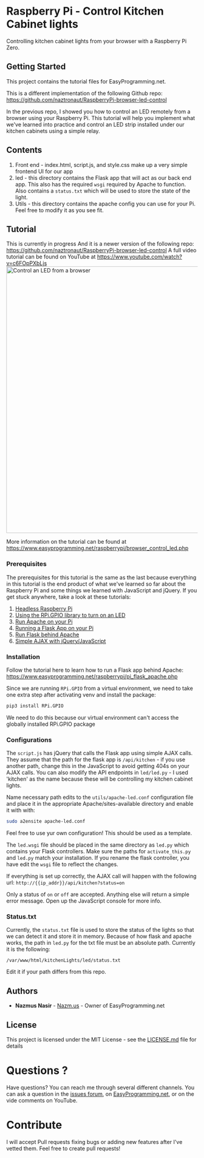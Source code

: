 # Raspberry Pi - Control Kitchen Cabinet lights

Controlling kitchen cabinet lights from your browser with a Raspberry Pi Zero.

## Getting Started

This project contains the tutorial files for EasyProgramming.net. 

This is a different implementation of the following Github repo: https://github.com/naztronaut/RaspberryPi-browser-led-control

In the previous repo, I showed you how to control an LED remotely from a browser using your Raspberry Pi. This tutorial will help you
implement what we've learned into practice and control an LED strip installed under our kitchen cabinets using a simple
relay. 

## Contents

1. Front end - index.html, script.js, and style.css make up a very simple frontend UI for our app
2. led - this directory contains the Flask app that will act as our back end app. This also has the required `wsgi`
required by Apache to function.  Also contains a `status.txt` which will be used to store the state of the light. 
3. Utils - this directory contains the apache config you can use for your Pi. Feel free to modify it as you see fit. 

## Tutorial
This is currently in progress And it is a newer version of the following repo: https://github.com/naztronaut/RaspberryPi-browser-led-control
A full video tutorial can be found on YouTube at https://www.youtube.com/watch?v=c6FOpPXbLjs
<a href="https://www.youtube.com/watch?v=c6FOpPXbLjs" target="_blank"><img src="https://www.easyprogramming.net/img/ledBrowserControl.png" width="700px" alt="Control an LED from a browser"></a>

More information on the tutorial can be found at https://www.easyprogramming.net/raspberrypi/browser_control_led.php

### Prerequisites
The prerequisites for this tutorial is the same as the last because everything in this tutorial is the end product of what we've learned so far about 
the Raspberry Pi and some things we learned with JavaScript and jQuery. If you get stuck anywhere, take a look at these tutorials:

1. [Headless Raspberry Pi](https://www.easyprogramming.net/raspberrypi/headless_raspbery_pi.php)
2. [Using the RPi.GPIO library to turn on an LED](https://www.easyprogramming.net/raspberrypi/gpiozero_rpigpio_led.php)
3. [Run Apache on your Pi](https://www.easyprogramming.net/raspberrypi/pi_apache_web_server.php)
4. [Running a Flask App on your Pi](https://www.easyprogramming.net/raspberrypi/pi_flask_app_server.php)
5. [Run Flask behind Apache](https://www.easyprogramming.net/raspberrypi/pi_flask_apache.php)
6. [Simple AJAX with jQuery/JavaScript](https://www.easyprogramming.net/jQuery/get_data_ajax_method.php)

### Installation 

Follow the tutorial here to learn how to run a Flask app behind Apache: https://www.easyprogramming.net/raspberrypi/pi_flask_apache.php

Since we are running `RPi.GPIO` from a virtual environment, we need to take one extra step after activating venv and install the package:

```bash
pip3 install RPi.GPIO
```

We need to do this because our virtual environment can't access the globally installed RPi.GPIO package

### Configurations

The `script.js` has jQuery that calls the Flask app using simple AJAX calls. They assume that the path for the flask app is `/api/kitchen` - 
if you use another path, change this in the JavaScript to avoid getting 404s on your AJAX calls. You can also modify the API endpoints in `led/led.py` - I used 'kitchen'
as the name because these will be controlling my kitchen cabinet lights.

Name necessary path edits to the `utils/apache-led.conf` configuration file and place it in the appropriate Apache/sites-available directory and enable it with with:

```bash
sudo a2ensite apache-led.conf
```

Feel free to use yur own configuration! This should be used as a template. 

The `led.wsgi` file should be placed in the same directory as `led.py` which contains your Flask controllers. Make sure the paths for `activate_this.py` and `led.py` match
your installation. If you rename the flask controller, you have edit the `wsgi` file to reflect the changes. 

If everything is set up correctly, the AJAX call will happen with the following url: `http://{{ip_addr}}/api/kitchen?status=on`

Only a status of `on` or `off` are accepted. Anything else will return a simple error message. Open up the JavaScript console for more info.  

### Status.txt

Currently, the `status.txt` file is used to store the status of the lights so that we can detect it and store it in memory. Because of how flask and apache works,
the path in `led.py` for the txt file must be an absolute path. Currently it is the following:

```
/var/www/html/kitchenLights/led/status.txt
```

Edit it if your path differs from this repo. 

## Authors
* **Nazmus Nasir** - [Nazm.us](https://nazm.us) - Owner of EasyProgramming.net

## License

This project is licensed under the MIT License - see the [LICENSE.md](LICENSE.md) file for details

# Questions ?
Have questions? You can reach me through several different channels. You can ask a question in the  [issues forum](/../../issues), 
on [EasyProgramming.net](https://www.easyprogramming.net), or on the vide comments on YouTube. 


# Contribute 
I will accept Pull requests fixing bugs or adding new features after I've vetted them. Feel free to create pull requests! 